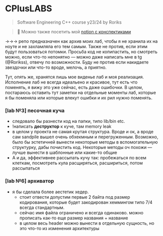 # CPlusLABS

> Software Engineering C++ course y23/24 by Roriks

> 📝 Можно также посетить мой [notion с конспектиками](https://southern-sparrow-31c.notion.site/9725710ef0e64415903d8674bf55c0ce?pvs=4)

→→→ репо предназначен как архив моих лаб, чтобы я не хранила их на ноуте и не захламляла его тем самым. Также  не против, если этим будут пользоваться потомки. Просьба код не копипастить, но смотреть можно, если что-то непонятно — можно даже написать мне в tg (@Rorikss), отвечу по возможности. Буду не против если накидаете звездочки или что-то вроде, мелочь, а приятно.

Тут, опять же, хранятся лишь мое виденье лаб и моя реализация. Исполнение лаб не всегда идеальено и красивое, тут есть что поменять, я вижу это уже сейчас, есть даже ошибочки. В целом, постараюсь оставить тут заметки на отдельные моменты лаб, которые я бы поменяла или которые влекут ошибки и их рил нужно поменять. 

### [lab №3] песочная куча

- следовало бы разнести код на папки, типо lib/bin etc.
- !написать **деструктор** к куче, там memory leak
- в целом у проекта не самая крутая структура. Вроде и ок, а вроде сам sandpile вышел очень обхекмным и перегруженным. Возможно, было бы эстетичней вынести некоторые методы в вспомогательную структурку, дабы почистить код. Некоторые методы оч похожи — лучше вынести в шаблонные или какие-то общие
- А и да, эффективнее рассыпать кучу так: пробежаться по всем клеткам, посмотреть кула расщиряться, расшириться, потом рассыпаться

### [lab №6] архиватор

- я бы сделала более аестетик хедер.
    - стоит отвести допустим первые 2 байта под размер кодирования, которые будет закодирован хеммингом типо 7/4 всегда стандартным.
    - сейчас имя файла ограничено и всегда одинаково. можно прописать как-то еще размер названия + название
    - в целом весь header можно вынести в отдельную сущность, но это что-то из изменения архитектуры
